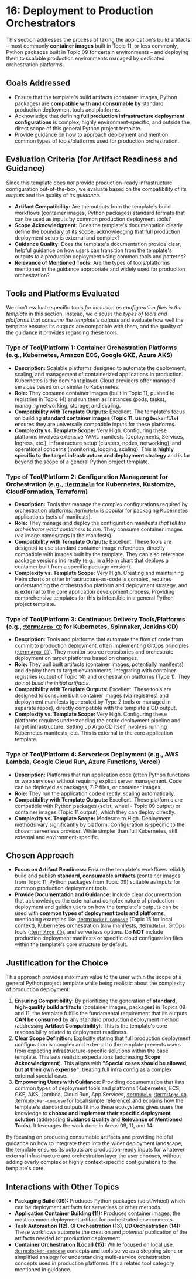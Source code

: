 # 16: Deployment to Production Orchestrators

This section addresses the process of taking the application's build artifacts – most commonly **container images** built in Topic 11, or less commonly, Python packages built in Topic 09 for certain environments – and deploying them to scalable production environments managed by dedicated orchestration platforms.

## Goals Addressed

*   Ensure that the template's build artifacts (container images, Python packages) are **compatible with and consumable by** standard production deployment tools and platforms.
*   Acknowledge that defining **full production infrastructure deployment configurations** is complex, highly environment-specific, and outside the direct scope of this general Python project template.
*   Provide guidance on how to approach deployment and mention common types of tools/platforms used for production orchestration.

## Evaluation Criteria (for Artifact Readiness and Guidance)

Since this template does *not* provide production-ready infrastructure configuration out-of-the-box, we evaluate based on the compatibility of its *outputs* and the quality of its *guidance*.

*   **Artifact Compatibility:** Are the outputs from the template's build workflows (container images, Python packages) standard formats that can be used as inputs by common production deployment tools?
*   **Scope Acknowledgment:** Does the template's documentation clearly define the boundary of its scope, acknowledging that full production deployment setup is external and complex?
*   **Guidance Quality:** Does the template's documentation provide clear, helpful guidance on how users can transition from the template's outputs to a production deployment using common tools and patterns?
*   **Relevance of Mentioned Tools:** Are the types of tools/platforms mentioned in the guidance appropriate and widely used for production orchestration?

## Tools and Platforms Evaluated

We don't evaluate specific tools *for inclusion as configuration files in the template* in this section. Instead, we discuss the *types of tools and platforms that consume the template's outputs* and evaluate how well the template ensures its outputs are compatible with them, and the quality of the guidance it provides regarding these tools.

### Type of Tool/Platform 1: Container Orchestration Platforms (e.g., Kubernetes, Amazon ECS, Google GKE, Azure AKS)

*   **Description:** Scalable platforms designed to automate the deployment, scaling, and management of containerized applications in production. Kubernetes is the dominant player. Cloud providers offer managed services based on or similar to Kubernetes.
*   **Role:** They consume container images (built in Topic 11, pushed to registries in Topic 14) and run them as instances (pods, tasks), managing networking, storage, and scaling.
*   **Compatibility with Template Outputs:** Excellent. The template's focus on building **standard container images (Topic 11, using `Dockerfile`)** ensures they are universally compatible inputs for these platforms.
*   **Complexity vs. Template Scope:** Very High. Configuring these platforms involves extensive YAML manifests (Deployments, Services, Ingress, etc.), infrastructure setup (clusters, nodes, networking), and operational concerns (monitoring, logging, scaling). This is **highly specific to the target infrastructure and deployment strategy** and is far beyond the scope of a general Python project template.

### Type of Tool/Platform 2: Configuration Management for Orchestration (e.g., [:term:`Helm`](helm-documentation) for Kubernetes, Kustomize, CloudFormation, Terraform)

*   **Description:** Tools that manage the complex configurations required by orchestration platforms. [:term:`Helm`](helm-documentation) is popular for packaging Kubernetes applications (sets of manifests).
*   **Role:** They manage and deploy the configuration manifests *that tell the orchestrator what containers to run*. They consume container images (via image names/tags in the manifests).
*   **Compatibility with Template Outputs:** Excellent. These tools are designed to use standard container image references, directly compatible with images built by the template. They can also reference package versions indirectly (e.g., in a Helm chart that deploys a container built from a specific package version).
*   **Complexity vs. Template Scope:** Very High. Creating and maintaining Helm charts or other infrastructure-as-code is complex, requires understanding the orchestration platform and deployment strategy, and is external to the core application development process. Providing comprehensive templates for this is infeasible in a general Python project template.

### Type of Tool/Platform 3: Continuous Delivery Tools/Platforms (e.g., [:term:`Argo CD`](argocd-documentation) for Kubernetes, Spinnaker, Jenkins CD)

*   **Description:** Tools and platforms that automate the flow of code from commit to production deployment, often implementing GitOps principles ([:term:`Argo CD`](argocd-documentation)). They monitor source repositories and orchestrate deployment on target platforms based on changes.
*   **Role:** They pull built artifacts (container images, potentially manifests) and deploy them to target environments, integrating with container registries (output of Topic 14) and orchestration platforms (Type 1). They *do not build the initial artifacts*.
*   **Compatibility with Template Outputs:** Excellent. These tools are designed to consume built container images (via registries) and deployment manifests (generated by Type 2 tools or managed in separate repos), directly compatible with the template's CD output.
*   **Complexity vs. Template Scope:** Very High. Configuring these platforms requires understanding the entire deployment pipeline and target infrastructure. Setting up Argo CD itself involves running Kubernetes manifests, etc. This is external to the core application template.

### Type of Tool/Platform 4: Serverless Deployment (e.g., AWS Lambda, Google Cloud Run, Azure Functions, Vercel)

*   **Description:** Platforms that run application code (often Python functions or web services) without requiring explicit server management. Code can be deployed as packages, ZIP files, or container images.
*   **Role:** They run the application code directly, scaling automatically.
*   **Compatibility with Template Outputs:** Excellent. These platforms are compatible with Python packages (sdist, wheel - Topic 09 output) or container images (Topic 11 output), which they can deploy directly.
*   **Complexity vs. Template Scope:** Moderate to High. Deployment methods vary significantly by platform. Configuration is specific to the chosen serverless provider. While simpler than full Kubernetes, still external and environment-specific.

## Chosen Approach

*   **Focus on Artifact Readiness:** Ensure the template's workflows reliably build and publish **standard, consumable artifacts** (container images from Topic 11, Python packages from Topic 09) suitable as inputs for common production deployment tools.
*   **Provide Documentation and Guidance:** Include clear documentation that acknowledges the external and complex nature of production deployment and guides users on how the template's outputs can be used with **common types of deployment tools and platforms**, mentioning examples like [:term:`Docker Compose`](docker-documentation) (Topic 15 for local context), Kubernetes orchestration (raw manifests, [:term:`Helm`](helm-documentation)), GitOps tools ([:term:`Argo CD`](argocd-documentation)), and serverless options. Do **NOT** include production deployment manifests or specific cloud configuration files within the template's core structure by default.

## Justification for the Choice

This approach provides maximum value to the user within the scope of a general Python project template while being realistic about the complexity of production deployment:

1.  **Ensuring Compatibility:** By prioritizing the generation of **standard, high-quality build artifacts** (container images, packages) in Topics 09 and 11, the template fulfills the fundamental requirement that its outputs **CAN be consumed** by any standard production deployment method (addressing **Artifact Compatibility**). This is the template's core responsibility related to deployment readiness.
2.  **Clear Scope Definition:** Explicitly stating that full production deployment configuration is complex and external to the template prevents users from expecting infrastructure-specific solutions within the base template. This sets realistic expectations (addressing **Scope Acknowledgment**). This aligns with **"Special cases should be allowed, but at their own expense"**, treating full infra config as a complex external special case.
3.  **Empowering Users with Guidance:** Providing documentation that lists common types of deployment tools and platforms (Kubernetes, ECS, GKE, AKS, Lambda, Cloud Run, App Services, [:term:`Helm`](helm-documentation), [:term:`Argo CD`](argocd-documentation), [:term:`docker-compose`](docker-documentation) for local/simple reference) and explains how the template's standard outputs fit into these ecosystems gives users the knowledge to **choose and implement their specific deployment solution** (addressing **Guidance Quality** and **Relevance of Mentioned Tools**). It leverages the work done in Areas 09, 11, and 14.

By focusing on producing consumable artifacts and providing helpful guidance on how to integrate them into the wider deployment landscape, the template ensures its outputs are production-ready inputs for whatever external infrastructure and orchestration layer the user chooses, without adding overly complex or highly context-specific configurations to the template's core.

## Interactions with Other Topics

*   **Packaging Build (09):** Produces Python packages (sdist/wheel) which can be deployment artifacts for serverless or other methods.
*   **Application Container Building (11):** Produces container images, the most common deployment artifact for orchestrated environments.
*   **Task Automation (12), CI Orchestration (13), CD Orchestration (14):** These workflows automate the creation and *potential* publication of the artifacts needed for production deployment.
*   **Container Orchestration (Local) (15):** While focused on local use, [:term:`docker-compose`](docker-documentation) concepts and tools serve as a stepping stone or simplified analogy for understanding multi-service orchestration concepts used in production platforms. It's a related tool category mentioned in guidance.
